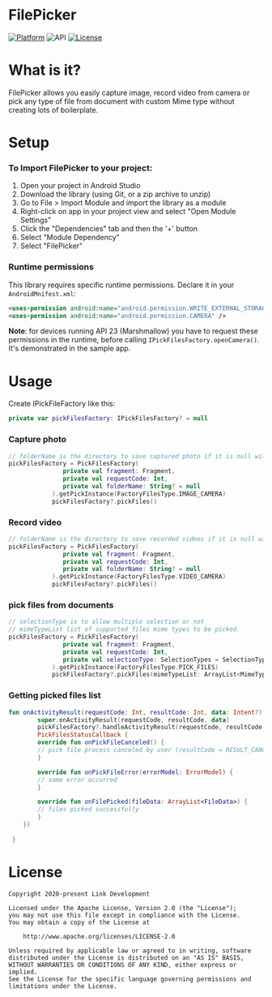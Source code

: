 # **FilePicker**
[![Platform](https://img.shields.io/badge/platform-android-brightgreen.svg)](https://developer.android.com/index.html)
![API](https://img.shields.io/badge/Min--SDK-21-yellowgreen)
[![License](https://img.shields.io/badge/license-Apache%202.0-blue.svg)](http://www.apache.org/licenses/LICENSE-2.0)
# **What is it?**
FilePicker allows you easily capture image, record video from camera or pick any type of file from document with custom Mime type without creating lots of boilerplate.

# **Setup**

### To Import FilePicker to your project:
1. Open your project in Android Studio
2. Download the library (using Git, or a zip archive to unzip)
3. Go to File > Import Module and import the library as a module
4. Right-click on app in your project view and select "Open Module Settings"
5. Click the "Dependencies" tab and then the '+' button
6. Select "Module Dependency"
7. Select "FilePicker"

### Runtime permissions
This library requires specific runtime permissions. Declare it in your `AndroidMnifest.xml`:
```xml
<uses-permission android:name="android.permission.WRITE_EXTERNAL_STORAGE" />
<uses-permission android:name="android.permission.CAMERA" />
```
**Note**: for devices running API 23 (Marshmallow) you have to request these permissions in the runtime, before calling `IPickFilesFactory.openCamera()`. It's demonstrated in the sample app.

# **Usage**

Create IPickFileFactory like this:
```kotlin
private var pickFilesFactory: IPickFilesFactory? = null
```
### Capture photo
```kotlin
// folderName is the directory to save captured photo if it is null will save file in default directory.
pickFilesFactory = PickFilesFactory(
               private val fragment: Fragment,
               private val requestCode: Int,
               private val folderName: String? = null
            ).getPickInstance(FactoryFilesType.IMAGE_CAMERA)
            pickFilesFactory?.pickFiles()
```

### Record video
```kotlin
// folderName is the directory to save recorded videos if it is null will save file in default directory.
pickFilesFactory = PickFilesFactory(
               private val fragment: Fragment,
               private val requestCode: Int,
               private val folderName: String? = null
            ).getPickInstance(FactoryFilesType.VIDEO_CAMERA)
            pickFilesFactory?.pickFiles()
```
### pick files from documents
```kotlin
// selectionType is to allow multiple selection or not
// mimeTypeList list of supported files mime types to be picked.
pickFilesFactory = PickFilesFactory(
               private val fragment: Fragment,
               private val requestCode: Int,
               private val selectionType: SelectionTypes = SelectionTypes.SINGLE
            ).getPickInstance(FactoryFilesType.PICK_FILES)
            pickFilesFactory?.pickFiles(mimeTypeList: ArrayList<MimeType> = arrayListOf(MimeType.ALL_FILES))
```
### Getting picked files list
```kotlin
fun onActivityResult(requestCode: Int, resultCode: Int, data: Intent?) {
        super.onActivityResult(requestCode, resultCode, data)
        pickFilesFactory?.handleActivityResult(requestCode, resultCode, data, object :
        PickFilesStatusCallback {
        override fun onPickFileCanceled() {
        // pick file process canceled by user (resultCode = RESULT_CANCELED)
        }

        override fun onPickFileError(errorModel: ErrorModel) {
        // some error occurred
        }

        override fun onFilePicked(fileData: ArrayList<FileData>) {
        // files picked successfully 
        }
    })
                
 }
```
# **License**
    Copyright 2020-present Link Development

    Licensed under the Apache License, Version 2.0 (the "License");
    you may not use this file except in compliance with the License.
    You may obtain a copy of the License at

        http://www.apache.org/licenses/LICENSE-2.0

    Unless required by applicable law or agreed to in writing, software
    distributed under the License is distributed on an "AS IS" BASIS,
    WITHOUT WARRANTIES OR CONDITIONS OF ANY KIND, either express or implied.
    See the License for the specific language governing permissions and
    limitations under the License.
 
